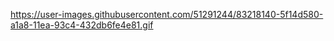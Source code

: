 https://user-images.githubusercontent.com/51291244/83218140-5f14d580-a1a8-11ea-93c4-432db6fe4e81.gif
